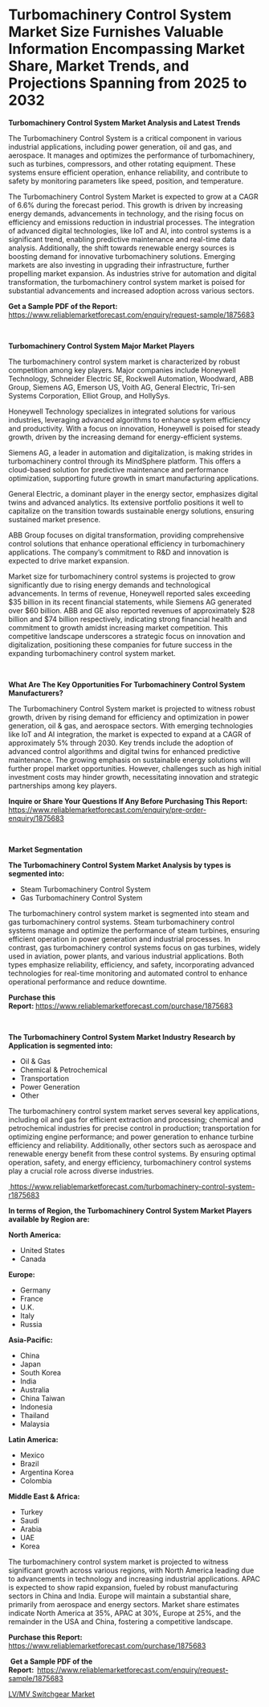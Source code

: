 <p><h1>Turbomachinery Control System Market Size Furnishes Valuable Information Encompassing Market Share, Market Trends, and Projections Spanning from 2025 to 2032</h1></p><p><strong>Turbomachinery Control System Market Analysis and Latest Trends</strong></p>
<p><p>The Turbomachinery Control System is a critical component in various industrial applications, including power generation, oil and gas, and aerospace. It manages and optimizes the performance of turbomachinery, such as turbines, compressors, and other rotating equipment. These systems ensure efficient operation, enhance reliability, and contribute to safety by monitoring parameters like speed, position, and temperature.</p><p>The Turbomachinery Control System Market is expected to grow at a CAGR of 6.6% during the forecast period. This growth is driven by increasing energy demands, advancements in technology, and the rising focus on efficiency and emissions reduction in industrial processes. The integration of advanced digital technologies, like IoT and AI, into control systems is a significant trend, enabling predictive maintenance and real-time data analysis. Additionally, the shift towards renewable energy sources is boosting demand for innovative turbomachinery solutions. Emerging markets are also investing in upgrading their infrastructure, further propelling market expansion. As industries strive for automation and digital transformation, the turbomachinery control system market is poised for substantial advancements and increased adoption across various sectors.</p></p>
<p><strong>Get a Sample PDF of the Report:&nbsp;</strong> <a href="https://www.reliablemarketforecast.com/enquiry/request-sample/1875683?utm_campaign=2780&utm_medium=2&utm_source=Github&utm_content=ia&utm_term=28022025&utm_id=turbomachinery-control-system">https://www.reliablemarketforecast.com/enquiry/request-sample/1875683</a></p>
<p>&nbsp;</p>
<p><strong>Turbomachinery Control System Major Market Players</strong></p>
<p><p>The turbomachinery control system market is characterized by robust competition among key players. Major companies include Honeywell Technology, Schneider Electric SE, Rockwell Automation, Woodward, ABB Group, Siemens AG, Emerson US, Voith AG, General Electric, Tri-sen Systems Corporation, Elliot Group, and HollySys. </p><p>Honeywell Technology specializes in integrated solutions for various industries, leveraging advanced algorithms to enhance system efficiency and productivity. With a focus on innovation, Honeywell is poised for steady growth, driven by the increasing demand for energy-efficient systems.</p><p>Siemens AG, a leader in automation and digitalization, is making strides in turbomachinery control through its MindSphere platform. This offers a cloud-based solution for predictive maintenance and performance optimization, supporting future growth in smart manufacturing applications.</p><p>General Electric, a dominant player in the energy sector, emphasizes digital twins and advanced analytics. Its extensive portfolio positions it well to capitalize on the transition towards sustainable energy solutions, ensuring sustained market presence.</p><p>ABB Group focuses on digital transformation, providing comprehensive control solutions that enhance operational efficiency in turbomachinery applications. The company’s commitment to R&D and innovation is expected to drive market expansion.</p><p>Market size for turbomachinery control systems is projected to grow significantly due to rising energy demands and technological advancements. In terms of revenue, Honeywell reported sales exceeding $35 billion in its recent financial statements, while Siemens AG generated over $60 billion. ABB and GE also reported revenues of approximately $28 billion and $74 billion respectively, indicating strong financial health and commitment to growth amidst increasing market competition. This competitive landscape underscores a strategic focus on innovation and digitalization, positioning these companies for future success in the expanding turbomachinery control system market.</p></p>
<p>&nbsp;</p>
<p><strong>What Are The Key Opportunities For Turbomachinery Control System Manufacturers?</strong></p>
<p><p>The Turbomachinery Control System market is projected to witness robust growth, driven by rising demand for efficiency and optimization in power generation, oil & gas, and aerospace sectors. With emerging technologies like IoT and AI integration, the market is expected to expand at a CAGR of approximately 5% through 2030. Key trends include the adoption of advanced control algorithms and digital twins for enhanced predictive maintenance. The growing emphasis on sustainable energy solutions will further propel market opportunities. However, challenges such as high initial investment costs may hinder growth, necessitating innovation and strategic partnerships among key players.</p></p>
<p><strong>Inquire or Share Your Questions If Any Before Purchasing This Report:</strong> <a href="https://www.reliablemarketforecast.com/enquiry/pre-order-enquiry/1875683?utm_campaign=2780&utm_medium=2&utm_source=Github&utm_content=ia&utm_term=28022025&utm_id=turbomachinery-control-system">https://www.reliablemarketforecast.com/enquiry/pre-order-enquiry/1875683</a></p>
<p>&nbsp;</p>
<p><strong>Market Segmentation</strong></p>
<p><strong>The Turbomachinery Control System Market Analysis by types is segmented into:</strong></p>
<p><ul><li>Steam Turbomachinery Control System</li><li>Gas Turbomachinery Control System</li></ul></p>
<p><p>The turbomachinery control system market is segmented into steam and gas turbomachinery control systems. Steam turbomachinery control systems manage and optimize the performance of steam turbines, ensuring efficient operation in power generation and industrial processes. In contrast, gas turbomachinery control systems focus on gas turbines, widely used in aviation, power plants, and various industrial applications. Both types emphasize reliability, efficiency, and safety, incorporating advanced technologies for real-time monitoring and automated control to enhance operational performance and reduce downtime.</p></p>
<p><strong>Purchase this Report:&nbsp;</strong><a href="https://www.reliablemarketforecast.com/purchase/1875683?utm_campaign=2780&utm_medium=2&utm_source=Github&utm_content=ia&utm_term=28022025&utm_id=turbomachinery-control-system">https://www.reliablemarketforecast.com/purchase/1875683</a></p>
<p>&nbsp;</p>
<p><strong>The Turbomachinery Control System Market Industry Research by Application is segmented into:</strong></p>
<p><ul><li>Oil & Gas</li><li>Chemical & Petrochemical</li><li>Transportation</li><li>Power Generation</li><li>Other</li></ul></p>
<p><p>The turbomachinery control system market serves several key applications, including oil and gas for efficient extraction and processing; chemical and petrochemical industries for precise control in production; transportation for optimizing engine performance; and power generation to enhance turbine efficiency and reliability. Additionally, other sectors such as aerospace and renewable energy benefit from these control systems. By ensuring optimal operation, safety, and energy efficiency, turbomachinery control systems play a crucial role across diverse industries.</p></p>
<p><a href="https://www.reliablemarketforecast.com/turbomachinery-control-system-r1875683?utm_campaign=2780&utm_medium=2&utm_source=Github&utm_content=ia&utm_term=28022025&utm_id=turbomachinery-control-system">&nbsp;https://www.reliablemarketforecast.com/turbomachinery-control-system-r1875683</a></p>
<p><strong>In terms of Region, the Turbomachinery Control System Market Players available by Region are:</strong></p>
<p>
    <p> <strong> North America: </strong>
        <ul>
            <li>United States</li>
            <li>Canada</li>
        </ul>
        </p> 
    <p> <strong> Europe: </strong>
        <ul>
            <li>Germany</li>
            <li>France</li>
            <li>U.K.</li>
            <li>Italy</li>
            <li>Russia</li>
        </ul>
        </p> 
    <p> <strong> Asia-Pacific: </strong>
        <ul>
            <li>China</li>
            <li>Japan</li>
            <li>South Korea</li>
            <li>India</li>
            <li>Australia</li>
            <li>China Taiwan</li>
            <li>Indonesia</li>
            <li>Thailand</li>
            <li>Malaysia</li>
        </ul>
        </p> 
    <p> <strong> Latin America: </strong>
        <ul>
            <li>Mexico</li>
            <li>Brazil</li>
            <li>Argentina Korea</li>
            <li>Colombia</li>
        </ul>
        </p> 
    <p> <strong> Middle East & Africa: </strong>
        <ul>
            <li>Turkey</li>
            <li>Saudi</li>
            <li>Arabia</li>
            <li>UAE</li>
            <li>Korea</li>
        </ul>
    </p>
    </p>
<p><p>The turbomachinery control system market is projected to witness significant growth across various regions, with North America leading due to advancements in technology and increasing industrial applications. APAC is expected to show rapid expansion, fueled by robust manufacturing sectors in China and India. Europe will maintain a substantial share, primarily from aerospace and energy sectors. Market share estimates indicate North America at 35%, APAC at 30%, Europe at 25%, and the remainder in the USA and China, fostering a competitive landscape.</p></p>
<p><strong>Purchase this Report: </strong><a href="https://www.reliablemarketforecast.com/purchase/1875683?utm_campaign=2780&utm_medium=2&utm_source=Github&utm_content=ia&utm_term=28022025&utm_id=turbomachinery-control-system">https://www.reliablemarketforecast.com/purchase/1875683</a></p>
<p>&nbsp;<strong>Get a Sample PDF of the Report:&nbsp;&nbsp;</strong><a href="https://www.reliablemarketforecast.com/enquiry/request-sample/1875683?utm_campaign=2780&utm_medium=2&utm_source=Github&utm_content=ia&utm_term=28022025&utm_id=turbomachinery-control-system">https://www.reliablemarketforecast.com/enquiry/request-sample/1875683</a></p>
<p><strong></strong></p>
<p><p><a href="https://github.com/haaszgettre6/Market-Research-Report-List-1/blob/main/lvmv-switchgear-market.md?utm_campaign=2780&utm_medium=2&utm_source=Github&utm_content=ia&utm_term=28022025&utm_id=turbomachinery-control-system">LV/MV Switchgear Market</a></p></p>